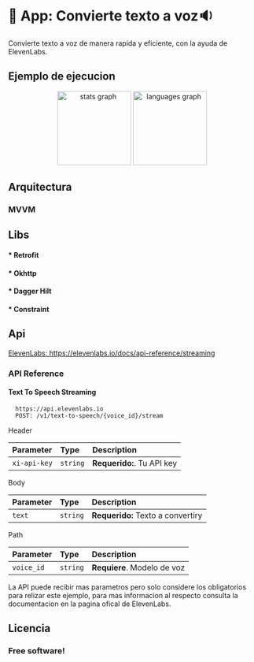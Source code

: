 
# :iphone: App: Convierte texto a voz:sound:

Convierte texto a voz de manera rapida y eficiente, con la ayuda de ElevenLabs.


## Ejemplo de ejecucion
<div align="center">
  <img src="https://github.com/JmanuelJ/Resources-Myrepos/blob/main/Functions%20Speech-20240807T201426Z-001/Functions%20Speech/Main-Screen.jpg" height="150" alt="stats graph"  />
  <img src="https://github.com/JmanuelJ/Resources-Myrepos/blob/main/Functions%20Speech-20240807T201426Z-001/Functions%20Speech/Second.Screen.jpg" height="150" alt="languages graph"  />
</div>


## Arquitectura 
### MVVM

## Libs
#### * Retrofit
#### * Okhttp
#### * Dagger Hilt
#### * Constraint


## Api

[ElevenLabs: ](https://elevenlabs.io/docs/api-reference/streaming) https://elevenlabs.io/docs/api-reference/streaming


### API Reference

#### Text To Speech Streaming

```http
  https://api.elevenlabs.io
  POST: /v1/text-to-speech/{voice_id}/stream
```
Header  

| Parameter | Type     | Description                |
| :-------- | :------- | :------------------------- |
|  `xi-api-key`  | `string` | **Requerido:**. Tu API key |


Body

| Parameter | Type     | Description                |
| :-------- | :------- | :------------------------- |
|  `text`  | `string` | **Requerido:** Texto a convertiry |


Path

| Parameter | Type     | Description                |
| :-------- | :------- | :------------------------- |
|  `voice_id`  | `string` | **Requiere**. Modelo de voz  |


La API puede recibir mas parametros pero solo considere los obligatorios para relizar este ejemplo, para mas informacion al respecto consulta la documentacion en la pagina ofical de ElevenLabs.


## Licencia
### Free software!




